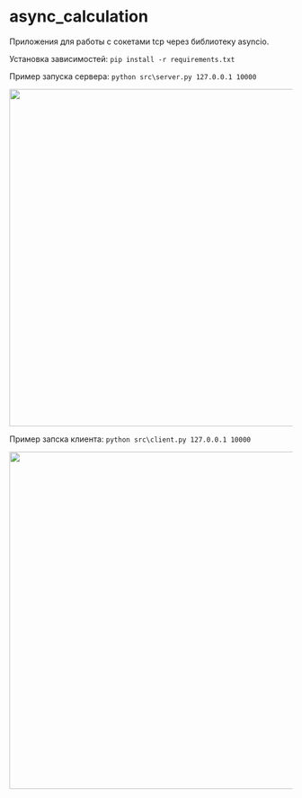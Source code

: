 # async_calculation
Приложения для работы с сокетами tcp через библиотеку asyncio. 

Установка зависимостей:
`pip install -r requirements.txt`

Пример запуска сервера:
`python src\server.py 127.0.0.1 10000`


<img src="https://user-images.githubusercontent.com/56662300/223114022-6cf02839-f8c2-4052-8e79-b99790422e89.png" width="600" />

Пример запска клиента:
`python src\client.py 127.0.0.1 10000`


<img src="https://user-images.githubusercontent.com/56662300/223114137-d3d04da2-1b29-4812-bd39-2f92ee183553.png" width="600" />
